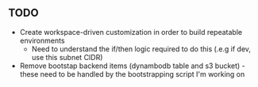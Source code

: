 ## TODO
-  Create workspace-driven customization in order to build repeatable environments
    - Need to understand the if/then logic required to do this (.e.g if dev, use this subnet CIDR)
- Remove bootstap backend items (dynambodb table and s3 bucket) - these need to be handled by the bootstrapping script I'm working on


